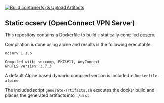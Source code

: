 [![Build container(s) & Upload Artifacts](https://github.com/robvanoostenrijk/openconnect-server-static/actions/workflows/main.yml/badge.svg)](https://github.com/robvanoostenrijk/openconnect-server-static/actions/workflows/main.yml)

## Static ocserv (OpenConnect VPN Server) ##

This repository contains a Dockerfile to build a statically compiled [ocserv](https://ocserv.gitlab.io/www/).

Compilation is done using alpine and results in the following executable:

    ocserv 1.1.6

    Compiled with: seccomp, PKCS#11, AnyConnect
    GnuTLS version: 3.7.3

A default Alpine based dynamic compiled version is included in `Dockerfile-alpine`.

The included script `generate-artifacts.sh` executes the docker build and places the generated artifacts into `./dist`.
